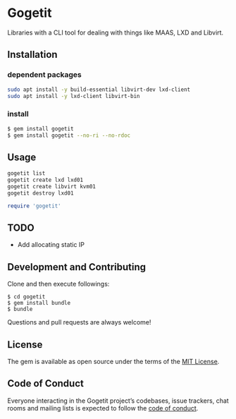 # Gogetit

Libraries with a CLI tool for dealing with things like MAAS, LXD and Libvirt.

## Installation

### dependent packages
```bash
sudo apt install -y build-essential libvirt-dev lxd-client
sudo apt install -y lxd-client libvirt-bin
```

### install
```bash
$ gem install gogetit
$ gem install gogetit --no-ri --no-rdoc
```
## Usage
```bash
gogetit list
gogetit create lxd lxd01
gogetit create libvirt kvm01
gogetit destroy lxd01
```

```ruby
require 'gogetit'
```

## TODO
- Add allocating static IP

## Development and Contributing
Clone and then execute followings:

    $ cd gogetit
    $ gem install bundle
    $ bundle

Questions and pull requests are always welcome!

## License

The gem is available as open source under the terms of the [MIT License](http://opensource.org/licenses/MIT).

## Code of Conduct

Everyone interacting in the Gogetit project’s codebases, issue trackers, chat rooms and mailing lists is expected to follow the [code of conduct](https://github.com/[USERNAME]/gogetit/blob/master/CODE_OF_CONDUCT.md).
